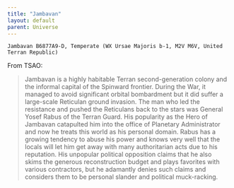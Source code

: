 ```yaml
---
title: "Jambavan"
layout: default
parent: Universe
---
```


```
Jambavan B6877A9-D, Temperate (WX Ursae Majoris b-1, M2V M6V, United Terran Republic)
```

From TSAO:

> Jambavan is a highly habitable Terran second-generation colony and the informal capital of the Spinward frontier. During the War, it managed to avoid significant orbital bombardment but it did suffer a large-scale Reticulan ground invasion. The man who led the resistance and pushed the Reticulans back to the stars was General Yosef Rabus of the Terran Guard. His popularity as the Hero of Jambavan catapulted him into the office of Planetary Administrator and now he treats this world as his personal domain. Rabus has a growing tendency to abuse his power and knows very well that the locals will let him get away with many authoritarian acts due to his reputation. His unpopular political opposition claims that he also skims the generous reconstruction budget and plays favorites with various contractors, but he adamantly denies such claims and considers them to be personal slander and political muck-racking.
